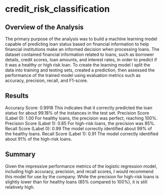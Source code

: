 # credit_risk_classification

## Overview of the Analysis
The primary purpose of the analysis was to build a machine learning model capable of predicting loan status based on financial information to help financial institutions make an informed decision when processing loans. The dataset contained financial information related to loans, such as borrower details, credit scores, loan amounts, and interest rates, in order to predict if it was a healthy or high risk loan.
To create the learning model I split the data into training and testing sets, created a prediction, then assessed the performance of the trained model using evaluation metrics such as accuracy, precision, recall, and F1-score.


## Results
Accuracy Score: 0.9918
    This indicates that it correctly predicted the loan status for about 99.18% of the instances in the test set.
Precision Score (Label 0): 1.00
    For healthy loans, the precision was perfect, reaching 100%.
Precision Score (Label 1): 0.85
    For high-risk loans, the precision was 85%.
Recall Score (Label 0): 0.99
    The model correctly identified about 99% of the healthy loans.
Recall Score (Label 1): 0.91
    The model correctly identified about 91% of the high-risk loans.


## Summary
Given the impressive performance metrics of the logistic regression model, including high accuracy, precision, and recall scores, I would recommend this model for use by the company. While the precision for high-risk loans is slightly lower than for healthy loans (85% compared to 100%), it is still relatively high.
